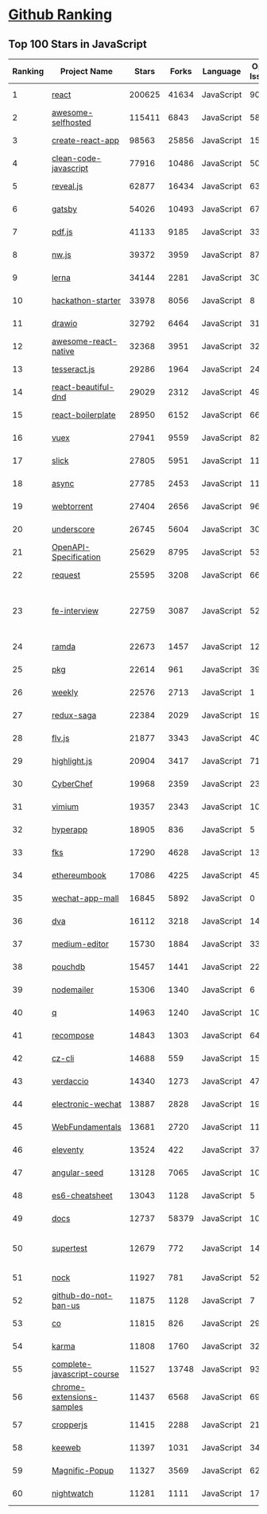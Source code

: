 [Github Ranking](../README.md)
==========

## Top 100 Stars in JavaScript

| Ranking | Project Name | Stars | Forks | Language | Open Issues | Description | Last Commit |
| ------- | ------------ | ----- | ----- | -------- | ----------- | ----------- | ----------- |
| 1 | [react](https://github.com/facebook/react) | 200625 | 41634 | JavaScript | 902 | A declarative, efficient, and flexible JavaScript library for building user interfaces. | 2023-01-16T17:39:59Z |
| 2 | [awesome-selfhosted](https://github.com/awesome-selfhosted/awesome-selfhosted) | 115411 | 6843 | JavaScript | 58 | A list of Free Software network services and web applications which can be hosted on your own servers | 2023-01-16T22:36:10Z |
| 3 | [create-react-app](https://github.com/facebook/create-react-app) | 98563 | 25856 | JavaScript | 1503 | Set up a modern web app by running one command. | 2023-01-15T18:53:29Z |
| 4 | [clean-code-javascript](https://github.com/ryanmcdermott/clean-code-javascript) | 77916 | 10486 | JavaScript | 50 | :bathtub: Clean Code concepts adapted for JavaScript | 2022-12-02T14:17:25Z |
| 5 | [reveal.js](https://github.com/hakimel/reveal.js) | 62877 | 16434 | JavaScript | 632 | The HTML Presentation Framework | 2023-01-16T13:44:11Z |
| 6 | [gatsby](https://github.com/gatsbyjs/gatsby) | 54026 | 10493 | JavaScript | 67 | The fastest frontend for the headless web. Build modern websites with React. | 2023-01-16T22:55:25Z |
| 7 | [pdf.js](https://github.com/mozilla/pdf.js) | 41133 | 9185 | JavaScript | 337 | PDF Reader in JavaScript | 2023-01-16T20:12:34Z |
| 8 | [nw.js](https://github.com/nwjs/nw.js) | 39372 | 3959 | JavaScript | 878 | Call all Node.js modules directly from DOM/WebWorker and enable a new way of writing applications with all Web technologies. | 2023-01-15T19:50:32Z |
| 9 | [lerna](https://github.com/lerna/lerna) | 34144 | 2281 | JavaScript | 304 | :dragon: Lerna is a fast, modern build system for managing and publishing multiple JavaScript/TypeScript packages from the same repository. | 2023-01-13T21:16:59Z |
| 10 | [hackathon-starter](https://github.com/sahat/hackathon-starter) | 33978 | 8056 | JavaScript | 8 | A boilerplate for Node.js web applications | 2023-01-05T01:23:12Z |
| 11 | [drawio](https://github.com/jgraph/drawio) | 32792 | 6464 | JavaScript | 313 | draw.io is a JavaScript, client-side editor for general diagramming and whiteboarding | 2023-01-12T14:45:03Z |
| 12 | [awesome-react-native](https://github.com/jondot/awesome-react-native) | 32368 | 3951 | JavaScript | 32 | Awesome React Native components, news, tools, and learning material! | 2023-01-03T19:54:35Z |
| 13 | [tesseract.js](https://github.com/naptha/tesseract.js) | 29286 | 1964 | JavaScript | 24 | Pure Javascript OCR for more than 100 Languages 📖🎉🖥 | 2023-01-07T02:17:28Z |
| 14 | [react-beautiful-dnd](https://github.com/atlassian/react-beautiful-dnd) | 29029 | 2312 | JavaScript | 495 | Beautiful and accessible drag and drop for lists with React | 2023-01-15T04:30:08Z |
| 15 | [react-boilerplate](https://github.com/react-boilerplate/react-boilerplate) | 28950 | 6152 | JavaScript | 66 | :fire: A highly scalable, offline-first foundation with the best developer experience and a focus on performance and best practices. | 2023-01-15T09:41:16Z |
| 16 | [vuex](https://github.com/vuejs/vuex) | 27941 | 9559 | JavaScript | 82 | 🗃️ Centralized State Management for Vue.js. | 2023-01-14T02:46:01Z |
| 17 | [slick](https://github.com/kenwheeler/slick) | 27805 | 5951 | JavaScript | 1158 | the last carousel you'll ever need | 2022-11-16T14:54:08Z |
| 18 | [async](https://github.com/caolan/async) | 27785 | 2453 | JavaScript | 11 | Async utilities for node and the browser | 2023-01-01T15:01:41Z |
| 19 | [webtorrent](https://github.com/webtorrent/webtorrent) | 27404 | 2656 | JavaScript | 96 | ⚡️ Streaming torrent client for the web | 2023-01-16T23:56:30Z |
| 20 | [underscore](https://github.com/jashkenas/underscore) | 26745 | 5604 | JavaScript | 30 | JavaScript's utility _ belt | 2022-11-29T17:19:56Z |
| 21 | [OpenAPI-Specification](https://github.com/OAI/OpenAPI-Specification) | 25629 | 8795 | JavaScript | 533 | The OpenAPI Specification Repository | 2023-01-16T13:02:27Z |
| 22 | [request](https://github.com/request/request) | 25595 | 3208 | JavaScript | 66 | 🏊🏾 Simplified HTTP request client. | 2023-01-11T21:22:29Z |
| 23 | [fe-interview](https://github.com/haizlin/fe-interview) | 22759 | 3087 | JavaScript | 5243 | 前端面试每日 3+1，以面试题来驱动学习，提倡每日学习与思考，每天进步一点！每天早上5点纯手工发布面试题（死磕自己，愉悦大家），6000+道前端面试题全面覆盖，HTML/CSS/JavaScript/Vue/React/Nodejs/TypeScript/ECMAScritpt/Webpack/Jquery/小程序/软技能…… | 2023-01-16T20:49:13Z |
| 24 | [ramda](https://github.com/ramda/ramda) | 22673 | 1457 | JavaScript | 125 | :ram: Practical functional Javascript | 2022-11-23T03:38:10Z |
| 25 | [pkg](https://github.com/vercel/pkg) | 22614 | 961 | JavaScript | 39 | Package your Node.js project into an executable | 2023-01-08T05:12:39Z |
| 26 | [weekly](https://github.com/ascoders/weekly) | 22576 | 2713 | JavaScript | 1 | 前端精读周刊。帮你理解最前沿、实用的技术。 | 2023-01-16T02:25:33Z |
| 27 | [redux-saga](https://github.com/redux-saga/redux-saga) | 22384 | 2029 | JavaScript | 19 | An alternative side effect model for Redux apps | 2023-01-11T18:08:02Z |
| 28 | [flv.js](https://github.com/bilibili/flv.js) | 21877 | 3343 | JavaScript | 403 | HTML5 FLV Player | 2022-11-23T21:48:17Z |
| 29 | [highlight.js](https://github.com/highlightjs/highlight.js) | 20904 | 3417 | JavaScript | 71 | JavaScript syntax highlighter with language auto-detection and zero dependencies. | 2023-01-07T19:10:26Z |
| 30 | [CyberChef](https://github.com/gchq/CyberChef) | 19968 | 2359 | JavaScript | 235 | The Cyber Swiss Army Knife - a web app for encryption, encoding, compression and data analysis | 2023-01-13T18:00:55Z |
| 31 | [vimium](https://github.com/philc/vimium) | 19357 | 2343 | JavaScript | 1016 | The hacker's browser. | 2022-12-20T00:05:35Z |
| 32 | [hyperapp](https://github.com/jorgebucaran/hyperapp) | 18905 | 836 | JavaScript | 5 | 1kB-ish JavaScript framework for building hypertext applications. | 2022-12-28T01:15:49Z |
| 33 | [fks](https://github.com/JacksonTian/fks) | 17290 | 4628 | JavaScript | 13 | 前端技能汇总 Frontend Knowledge Structure | 2019-06-27T12:30:51Z |
| 34 | [ethereumbook](https://github.com/ethereumbook/ethereumbook) | 17086 | 4225 | JavaScript | 45 | Mastering Ethereum, by Andreas M. Antonopoulos, Gavin Wood | 2022-12-23T04:27:10Z |
| 35 | [wechat-app-mall](https://github.com/EastWorld/wechat-app-mall) | 16845 | 5892 | JavaScript | 0 | 微信小程序商城，微信小程序微店 | 2022-12-31T00:58:04Z |
| 36 | [dva](https://github.com/dvajs/dva) | 16112 | 3218 | JavaScript | 14 | 🌱 React and redux based, lightweight and elm-style framework. (Inspired by elm and choo) | 2022-12-10T09:21:05Z |
| 37 | [medium-editor](https://github.com/yabwe/medium-editor) | 15730 | 1884 | JavaScript | 332 | Medium.com WYSIWYG editor clone. Uses contenteditable API to implement a rich text solution. | 2022-12-11T17:28:57Z |
| 38 | [pouchdb](https://github.com/pouchdb/pouchdb) | 15457 | 1441 | JavaScript | 22 | :koala: - PouchDB is a pocket-sized database. | 2022-12-29T14:48:23Z |
| 39 | [nodemailer](https://github.com/nodemailer/nodemailer) | 15306 | 1340 | JavaScript | 6 | ✉️ Send e-mails with Node.JS – easy as cake! | 2023-01-12T08:12:45Z |
| 40 | [q](https://github.com/kriskowal/q) | 14963 | 1240 | JavaScript | 102 | A promise library for JavaScript | 2021-09-15T14:47:48Z |
| 41 | [recompose](https://github.com/acdlite/recompose) | 14843 | 1303 | JavaScript | 64 | A React utility belt for function components and higher-order components. | 2022-09-10T03:59:05Z |
| 42 | [cz-cli](https://github.com/commitizen/cz-cli) | 14688 | 559 | JavaScript | 153 | The commitizen command line utility. #BlackLivesMatter | 2023-01-08T14:50:23Z |
| 43 | [verdaccio](https://github.com/verdaccio/verdaccio) | 14340 | 1273 | JavaScript | 47 | 📦🔐 A lightweight Node.js private proxy registry | 2023-01-16T11:00:35Z |
| 44 | [electronic-wechat](https://github.com/geeeeeeeeek/electronic-wechat) | 13887 | 2828 | JavaScript | 198 | :speech_balloon: A better WeChat on macOS and Linux. Built with Electron by Zhongyi Tong. | 2020-09-30T02:05:55Z |
| 45 | [WebFundamentals](https://github.com/google/WebFundamentals) | 13681 | 2720 | JavaScript | 1175 | Former git repo for WebFundamentals on developers.google.com | 2022-08-10T14:38:07Z |
| 46 | [eleventy](https://github.com/11ty/eleventy) | 13524 | 422 | JavaScript | 378 | A simpler static site generator. An alternative to Jekyll. Transforms a directory of templates (of varying types) into HTML. | 2023-01-14T02:41:54Z |
| 47 | [angular-seed](https://github.com/angular/angular-seed) | 13128 | 7065 | JavaScript | 10 | Seed project for angular apps.  | 2022-02-28T04:45:47Z |
| 48 | [es6-cheatsheet](https://github.com/DrkSephy/es6-cheatsheet) | 13043 | 1128 | JavaScript | 5 | ES2015 [ES6] cheatsheet containing tips, tricks, best practices and code snippets | 2022-10-08T07:44:38Z |
| 49 | [docs](https://github.com/github/docs) | 12737 | 58379 | JavaScript | 100 | The open-source repo for docs.github.com | 2023-01-17T02:26:44Z |
| 50 | [supertest](https://github.com/ladjs/supertest) | 12679 | 772 | JavaScript | 148 | 🕷 Super-agent driven library for testing node.js HTTP servers using a fluent API.   Maintained for @forwardemail, @ladjs, @spamscanner, @breejs, @cabinjs, and @lassjs. | 2023-01-08T16:28:51Z |
| 51 | [nock](https://github.com/nock/nock) | 11927 | 781 | JavaScript | 52 | HTTP server mocking and expectations library for Node.js | 2023-01-10T20:34:43Z |
| 52 | [github-do-not-ban-us](https://github.com/1995parham/github-do-not-ban-us) | 11875 | 1128 | JavaScript | 7 | GitHub do not ban us from open source world :iran: | 2019-08-01T19:25:20Z |
| 53 | [co](https://github.com/tj/co) | 11815 | 826 | JavaScript | 29 | The ultimate generator based flow-control goodness for nodejs (supports thunks, promises, etc) | 2020-12-15T07:22:26Z |
| 54 | [karma](https://github.com/karma-runner/karma) | 11808 | 1760 | JavaScript | 324 | Spectacular Test Runner for JavaScript | 2022-11-26T19:43:59Z |
| 55 | [complete-javascript-course](https://github.com/jonasschmedtmann/complete-javascript-course) | 11527 | 13748 | JavaScript | 93 | Starter files, final projects, and FAQ for my Complete JavaScript course | 2023-01-13T03:49:56Z |
| 56 | [chrome-extensions-samples](https://github.com/GoogleChrome/chrome-extensions-samples) | 11437 | 6568 | JavaScript | 69 | Chrome Extensions Samples | 2023-01-16T21:40:31Z |
| 57 | [cropperjs](https://github.com/fengyuanchen/cropperjs) | 11415 | 2288 | JavaScript | 21 | JavaScript image cropper. | 2023-01-16T12:12:41Z |
| 58 | [keeweb](https://github.com/keeweb/keeweb) | 11397 | 1031 | JavaScript | 344 | Free cross-platform password manager compatible with KeePass | 2022-12-18T20:31:01Z |
| 59 | [Magnific-Popup](https://github.com/dimsemenov/Magnific-Popup) | 11327 | 3569 | JavaScript | 623 | Light and responsive lightbox script with focus on performance. | 2022-10-22T20:40:24Z |
| 60 | [nightwatch](https://github.com/nightwatchjs/nightwatch) | 11281 | 1111 | JavaScript | 179 | End-to-end testing framework written in Node.js and using the W3C Webdriver API | 2023-01-16T21:24:51Z |

